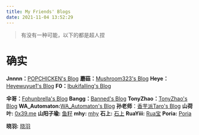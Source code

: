 ```yaml
---
title: My Friends' Blogs
date: 2021-11-04 13:52:29
---
```


> 有没有一种可能，以下的都是超人捏

# 确实

**Jnnnn：**[POPCHICKEN's Blog](https://jnn.icu/)
**蘑菇：**[Mushroom323's Blog](https://mushroom323.github.io/)
**Heye：**[Heyewuyue1's Blog](https://heyewuyue1.github.io/)
**F0：**[Ibukifalling's Blog](https://ibukifalling.github.io/)

**伞哥：**[Fohunbrella's Blog](https://fohunbrella.github.io/)
**Bangg：**[Banned's Blog](https://blog.banned.top/)
**TonyZhao：**[TonyZhao's Blog](https://blog.tonyzhao.xyz/)
**WA_Automaton:**[WA_Automaton's Blog](https://wa-automaton.github.io/)
**孙老师**：[香芋派Taro's Blog](https://taropie0224.github.io/)
**山荷叶:** [0x39.me](https://0xe9.me/)
**山阳子瑜:** [鱼籽](https://sherroe.github.io/) 
**mhy:** [mhy](https://kafudolly.github.io/) 
**石上:** [ 石上](https://lanweifrj.github.io/) 
**RuaYiii:** [Rua宝](https://ruayiii.github.io/) 
**Poria:** [Poria](https://poriahcorvus.github.io/) 

**晓羽:** [晓羽](https://xylog.cn/) 
